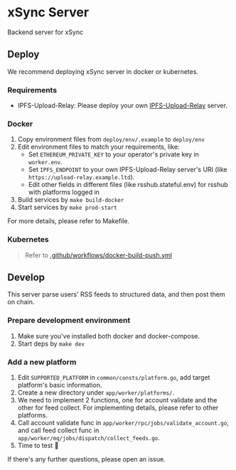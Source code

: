 # xSync Server

Backend server for xSync

## Deploy

We recommend deploying xSync server in docker or kubernetes.

### Requirements

- IPFS-Upload-Relay: Please deploy your own [IPFS-Upload-Relay](https://github.com/NaturalSelectionLabs/IPFS-Upload-Relay) server.

### Docker

1. Copy environment files from `deploy/env/.example` to `deploy/env`
2. Edit environment files to match your requirements, like:
   - Set `ETHEREUM_PRIVATE_KEY` to your operator's private key in `worker.env`.
   - Set `IPFS_ENDPOINT` to your own IPFS-Upload-Relay server's URI (like `https://upload-relay.example.ltd`).
   - Edit other fields in different files (like rsshub.stateful.env) for rsshub with platforms logged in
3. Build services by `make build-docker`
4. Start services by `make prod-start`

For more details, please refer to Makefile.

### Kubernetes

> Refer to [.github/workflows/docker-build-push.yml](https://github.com/Crossbell-Box/OperatorSync/blob/develop/.github/workflows/docker-build-push.yml) 

## Develop

This server parse users' RSS feeds to structured data, and then post them on chain.

### Prepare development environment

1. Make sure you've installed both docker and docker-compose.
2. Start deps by `make dev`

### Add a new platform

1. Edit `SUPPORTED_PLATFORM` in `common/consts/platform.go`, add target platform's basic information.
2. Create a new directory under `app/worker/platforms/`.
3. We need to implement 2 functions, one for account validate and the other for feed collect. For implementing details, please refer to other platforms.
4. Call account validate func in `app/worker/rpc/jobs/validate_account.go`, and call feed collect func in `app/worker/mq/jobs/dispatch/collect_feeds.go`.
5. Time to test :tada:

If there's any further questions, please open an issue.

